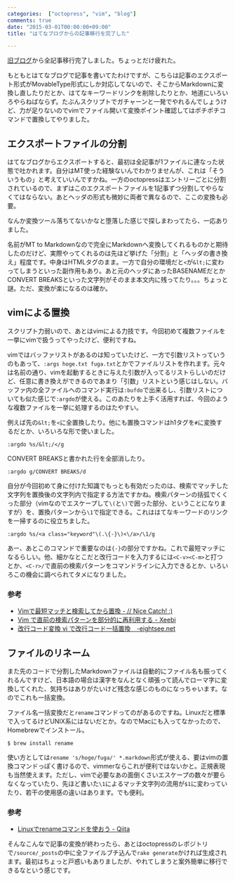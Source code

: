 ```yaml
---
categories:  ["octopress", "vim", "blog"]
comments: true
date: "2015-03-01T00:00:00+09:00"
title: "はてなブログからの記事移行を完了した"

---
```


[旧ブログ](http://chroju89.hatenablog.jp/)から全記事移行完了しました。ちょっとだけ疲れた。

もともとはてなブログで記事を書いてたわけですが、こちらは記事のエクスポート形式がMovableType形式にしか対応してないので、そこからMarkdownに変換し直したりだとか、はてなキーワードリンクを削除したりとか、地道にいろいろやらねばならず。たぶんスクリプトでガチャーンと一発でやれるんでしょうけど、力が足りないのでvimでファイル開いて変換ポイント確認してはポチポチコマンドで置換してやりました。

## エクスポートファイルの分割

はてなブログからエクスポートすると、最初は全記事が1ファイルに連なった状態で吐かれます。自分はMT使った経験ないんでわかりませんが、これは「そういうもの」と考えていいんですかね。一方のoctopressはエントリーごとに分割されているので、まずはこのエクスポートファイルを1記事ずつ分割してやらなくてはならない。あとヘッダの形式も微妙に両者で異なるので、ここの変換も必要。

なんか変換ツール落ちてないかなと堕落した感じで探しまわってたら、一応ありました。

<script src="https://gist.github.com/railsbros-dirk/2351046.js"></script>

名前がMT to Markdownなので完全にMarkdownへ変換してくれるものかと期待したのだけど、実際やってくれるのは先ほど挙げた「分割」と「ヘッダの書き換え」程度です。中身はHTMLタグのまま。一方で自分の環境だと`<`が`&lt;`に変わってしまうといった副作用もあり。あと元のヘッダにあったBASENAMEだとかCONVERT BREAKSといった文字列がそのまま本文内に残ってたり。。。ちょっと謎。ただ、変換が楽になるのは確か。

## vimによる置換

スクリプト力弱いので、あとはvimによる力技です。今回初めて複数ファイルを一挙にvimで扱うってやったけど、便利ですね。

vimではバッファリストがあるのは知っていたけど、一方で引数リストっていうのもあって、`:args hoge.txt fuga.txt`とかでファイルリストを作れます。元々は名前の通り、vimを起動するときに与えた引数が入ってるリストらしいのだけど、任意に書き換えができるのであまり「引数」リストという感じはしない。バッファ内の全ファイルへのコマンド実行は`:bufdo`で出来るし、引数リストについても似た感じで`:argdo`が使える。このあたりを上手く活用すれば、今回のような複数ファイルを一挙に処理するのはたやすい。

例えば先の`&lt;`を`<`に全置換したり。他にも置換コマンドはh1タグを`#`に変換するだとか、いろいろな形で使いました。

```vim
:argdo %s/&lt;/</g
```

CONVERT BREAKSと書かれた行を全部消したり。

```vim
:argdo g/CONVERT BREAKS/d
```

自分が今回初めて身に付けた知識でもっとも有効だったのは、検索でマッチした文字列を置換後の文字列内で指定する方法ですかね。検索パターンの括弧でくくった部分（vimなのでエスケープして`\(`と`\)`で囲った部分、ということになりますが）を、置換パターンから`\1`で指定できる。これははてなキーワードのリンクを一掃するのに役立ちました。

```vim
:argdo %s/<a class="keyword"\(.\{-}\)<\/a>/\1/g
```

あー、あとこのコマンドで重要なのは`{-}`の部分ですかね。これで最短マッチになるらしい。他、細かなとこだと改行コードを入力するには`<C-v><C-m>`と打つとか、`<C-r>/`で直前の検索パターンをコマンドラインに入力できるとか、いろいろこの機会に調べられてタメになりました。

### 参考
* [Vimで最短マッチと検索してから置換 - // Nice Catch! :)](http://scriptogr.am/error1009/post/201211151634)
* [Vim で直前の検索パターンを部分的に再利用する - Xeebi](http://lesguillemets.github.io/blog/2014/08/05/vim-reuse-last-search-for-replace.html)
* [改行コード変換 vi で改行コード一括置換　-eightsee.net](http://www.eightsee.net/?m=pc&a=noticeinfodetail&notice_no=31)


## ファイルのリネーム

また先のコードで分割したMarkdownファイルは自動的にファイル名も振ってくれるんですけど、日本語の場合は漢字をなんとなく頑張って読んでローマ字に変換してくれた、気持ちはありがたいけど残念な感じのものになっちゃいます。なのでこれも一括変換。

ファイル名一括変換だと`rename`コマンドってのがあるのですね。Linuxだと標準で入ってるけどUNIX系にはないだとか。なのでMacにも入ってなかったので、Homebrewでインストール。

```
$ brew install rename
```

使い方としては`rename 's/hoge/fuga/' *.markdown`形式が使える、要はvimの置換コマンドっぽく書けるので、vimmerならこれが便利ではないかと。正規表現も当然使えます。ただし、vimで必要なあの面倒くさいエスケープの数々が要らなくなっていたり、先ほど書いた`\1`によるマッチ文字列の流用が`$1`に変わっていたり、若干の使用感の違いはあります。でも便利。

### 参考
* [Linuxでrenameコマンドを使おう - Qiita](http://qiita.com/yahihi/items/dd8b3cc7c7041c3f03b9)


そんなこんなで記事の変換が終わったら、あとはoctopressのレポジトリで`/source/_posts`の中に全ファイルブチ込んで`rake generate`かければ生成されます。最初はちょっと戸惑いもありましたが、やれてしまうと案外簡単に移行できるなという感じです。



